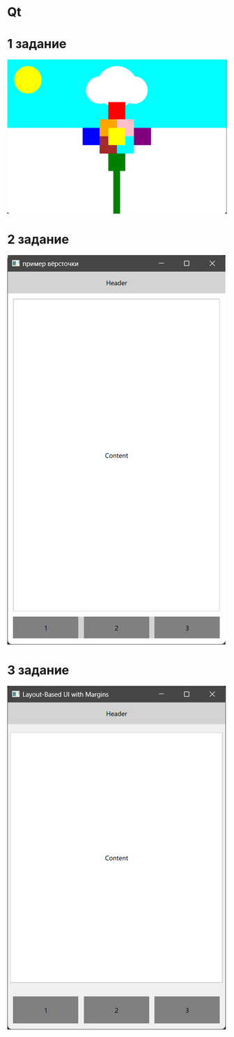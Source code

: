 # Qt
# 1 задание 
![1](/screenshots/{32DCBAF4-E9BE-490D-BA18-D0B5CA4882A2}.png)
# 2 задание
![2](/screenshots/{0A352D8F-3347-42EA-88D5-9E6C01313A46}.png)
# 3 задание
![3](/screenshots/{358BD587-A561-41FF-92A7-1C929A85575A}.png)



